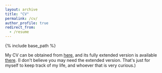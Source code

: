 ```yaml
---
layout: archive
title: "CV"
permalink: /cv/
author_profile: true
redirect_from:
  - /resume
---
```


{% include base_path %}

My CV can be obtained from [here](https://donna-seif.github.io/files/AmirHosseinSojoodi-Resume-Summary.pdf), and its fully extended version is available [there](https://donna-seif.github.io/files/AmirHosseinSojoodi-Resume-Extended.pdf). (I don't believe you may need the extended version. That's just for myself to keep track of my life, and whoever that is very curious.)
